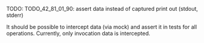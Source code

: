 
TODO: TODO_42_81_01_90: assert data instead of captured print out (stdout, stderr)

It should be possible to intercept data (via mock) and assert it in tests for all operations.
Currently, only invocation data is intercepted.
